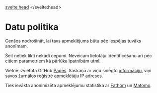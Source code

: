 <svelte:head>
	<title>Datu politika</title>
	<meta name="description" content="Džura datu apstrādes politika.">
</svelte:head>

# Datu politika

Cenšos nodrošināt, lai tavs apmeklējums būtu pēc iespējas tuvāks anonīmam.

Šeit netiek likti nekādi cepumi. Neveicam lietotāju identificēšanu arī pēc
citiem parametriem kā pārlūka īpatnībām utml.

Vietne izvietota GitHub [Pagēs](https://pages.github.com/).
Saskaņā ar viņu sniegto [informāciju](https://docs.github.com/en/pages/getting-started-with-github-pages/about-github-pages#data-collection),
viņi savos žurnālos reģistrē apmeklētāju IP adreses.

Tiek ievākta anonimizēta apmeklējumu statistika ar [Fathom](https://usefathom.com/)
un [Matomo](https://matomo.org/).
